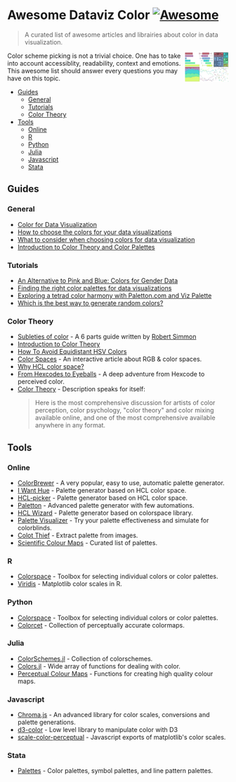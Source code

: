 # Awesome Dataviz Color [![Awesome](https://awesome.re/badge-flat.svg)](https://awesome.re)
> A curated list of awesome articles and librairies about color in data visualization.

[<img src="icon.jpg" align="right" width="100">](https://github.com/SuperMayo/awesome-dataviz-color)

Color scheme picking is not a trivial choice. One has to take into account accessiblity, readability, context and emotions. This awesome list should answer every questions you may have on this topic.

- [Guides](#guides)
  * [General](#general)
  * [Tutorials](#tutorials)
  * [Color Theory](#color-theory)
- [Tools](#tools)
  * [Online](#online)
  * [R](#r)
  * [Python](#python)
  * [Julia](#julia)
  * [Javascript](#javascript)
  * [Stata](#stata)


## Guides

### General
- [Color for Data Visualization](https://www.slideshare.net/mikamiks1/color-for-data-visualization)
- [How to choose the colors for your data visualizations](https://medium.com/nightingale/how-to-choose-the-colors-for-your-data-visualizations-50b2557fa335)
- [What to consider when choosing colors for data visualization](https://blog.datawrapper.de/colors/)
- [Introduction to Color Theory and Color Palettes](https://careerfoundry.com/en/blog/ui-design/introduction-to-color-theory-and-color-palettes/)

### Tutorials
- [An Alternative to Pink and Blue: Colors for Gender Data](https://blog.datawrapper.de/gendercolor/)
- [Finding the right color palettes for data visualizations](https://blog.graphiq.com/finding-the-right-color-palettes-for-data-visualizations-fcd4e707a283)
- [Exploring a tetrad color harmony with Paletton.com and Viz Palette](https://medium.com/nightingale/double-complements-for-a-visualization-27f9f377794e)
- [Which is the best way to generate random colors?](https://medialab.github.io/iwanthue/theory/)

### Color Theory
- [Subleties of color](https://earthobservatory.nasa.gov/blogs/elegantfigures/2013/08/05/subtleties-of-color-part-1-of-6/) - A 6 parts guide written by [Robert Simmon](https://en.wikipedia.org/wiki/Robert_Simmon)
- [Introduction to Color Theory](https://www.tigercolor.com/color-lab/color-theory/color-theory-intro.htm)
- [How To Avoid Equidistant HSV Colors](https://www.vis4.net/blog/2011/12/avoid-equidistant-hsv-colors/)
- [Color Spaces](https://ciechanow.ski/color-spaces/) - An interactive article about RGB & color spaces.
- [Why HCL color space?](http://hclwizard.org/why-hcl/)
- [From Hexcodes to Eyeballs](http://jamie-wong.com/post/color/) - A deep adventure from Hexcode to perceived color.
- [Color Theory](https://www.handprint.com/HP/WCL/wcolor.html) - Description speaks for itself:
    > Here is the most comprehensive discussion for artists of color perception, color psychology, "color theory" and color mixing available online, and one of the most comprehensive available anywhere in any format.

## Tools

### Online
- [ColorBrewer](https://colorbrewer2.org/) - A very popular, easy to use, automatic palette generator.
- [I Want Hue](https://medialab.github.io/iwanthue/) - Palette generator based on HCL color space.
- [HCL-picker](http://tristen.ca/hcl-picker) - Palette generator based on HCL color space.
- [Paletton](http://paletton.com) - Advanced palette generator with few automations.
- [HCL Wizard](http://hclwizard.org:64230/hclwizard/) - Palette generator based on colorspace library.
- [Palette Visualizer](https://projects.susielu.com/viz-palette) - Try your palette effectiveness and simulate for colorblinds.
- [Colot Thief](https://lokeshdhakar.com/projects/color-thief) - Extract palette from images.
- [Scientific Colour Maps](http://www.fabiocrameri.ch/colourmaps.php) - Curated list of palettes.

### R
- [Colorspace](http://colorspace.r-forge.r-project.org/index.html) - Toolbox for selecting individual colors or color palettes.
- [Viridis](https://cran.r-project.org/web/packages/viridis/vignettes/intro-to-viridis.html) - Matplotlib color scales in R.

### Python
- [Colorspace](https://python-colorspace.readthedocs.io/en/stable/index.html) - Toolbox for selecting individual colors or color palettes.
- [Colorcet](https://colorcet.holoviz.org/) - Collection of perceptually accurate colormaps.

### Julia
- [ColorSchemes.jl](https://juliagraphics.github.io/ColorSchemes.jl/stable/) - Collection of colorschemes.
- [Colors.jl](http://juliagraphics.github.io/Colors.jl/stable/) -  Wide array of functions for dealing with color.
- [Perceptual Colour Maps](https://github.com/peterkovesi/PerceptualColourMaps.jl) - Functions for creating high quality colour maps.

### Javascript
- [Chroma.js](https://gka.github.io/chroma.js) - An advanced library for color scales, conversions and palette generations.
- [d3-color](https://github.com/d3/d3-color) - Low level library to manipulate color with D3
- [scale-color-perceptual](https://github.com/politiken-journalism/scale-color-perceptual) - Javascript exports of matplotlib's color scales.

### Stata
- [Palettes](http://repec.sowi.unibe.ch/stata/palettes/index.html) - Color palettes, symbol palettes, and line pattern palettes.

